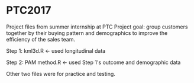 # PTC2017
Project files from summer internship at PTC
Project goal: group customers together by their buying pattern and demographics to improve the efficiency of the sales team.

Step 1: kml3d.R <- used longitudinal data

Step 2: PAM method.R <- used Step 1's outcome and demographic data

Other two files were for practice and testing.
